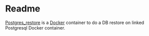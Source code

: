# Readme

[Postgres_restore](http://github.com/jonathanpa/postgres_restore) is a [Docker](http://docker.io) container to do a DB restore on linked Postgresql Docker container.
